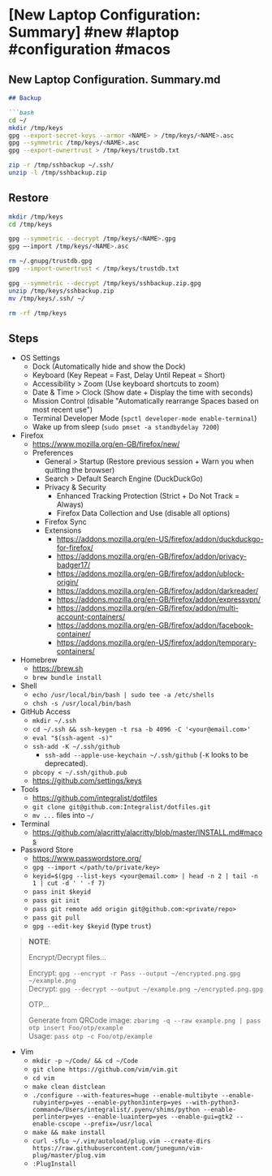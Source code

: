 # [New Laptop Configuration: Summary] #new #laptop #configuration #macos

## New Laptop Configuration. Summary.md

```markdown
## Backup

```bash
cd ~/
mkdir /tmp/keys
gpg --export-secret-keys --armor <NAME> > /tmp/keys/<NAME>.asc
gpg --symmetric /tmp/keys/<NAME>.asc
gpg --export-ownertrust > /tmp/keys/trustdb.txt 

zip -r /tmp/sshbackup ~/.ssh/
unzip -l /tmp/sshbackup.zip
```

## Restore

```bash
mkdir /tmp/keys
cd /tmp/keys

gpg --symmetric --decrypt /tmp/keys/<NAME>.gpg
gpg —-import /tmp/keys/<NAME>.asc

rm ~/.gnupg/trustdb.gpg
gpg --import-ownertrust < /tmp/keys/trustdb.txt

gpg --symmetric --decrypt /tmp/keys/sshbackup.zip.gpg
unzip /tmp/keys/sshbackup.zip
mv /tmp/keys/.ssh/ ~/

rm -rf /tmp/keys
```

## Steps

- OS Settings
    - Dock (Automatically hide and show the Dock)
    - Keyboard (Key Repeat = Fast, Delay Until Repeat = Short)
    - Accessibility > Zoom (Use keyboard shortcuts to zoom)
    - Date & Time > Clock (Show date + Display the time with seconds)
    - Mission Control (disable "Automatically rearrange Spaces based on most recent use")
    - Terminal Developer Mode (`spctl developer-mode enable-terminal`)
    - Wake up from sleep (`sudo pmset -a standbydelay 7200`)
- Firefox
	- https://www.mozilla.org/en-GB/firefox/new/
    - Preferences
        - General > Startup (Restore previous session + Warn you when quitting the browser)
        - Search > Default Search Engine (DuckDuckGo)
        - Privacy & Security
            - Enhanced Tracking Protection (Strict + Do Not Track = Always)
            - Firefox Data Collection and Use (disable all options)
        - Firefox Sync
        - Extensions
            - https://addons.mozilla.org/en-US/firefox/addon/duckduckgo-for-firefox/
            - https://addons.mozilla.org/en-GB/firefox/addon/privacy-badger17/
            - https://addons.mozilla.org/en-GB/firefox/addon/ublock-origin/
            - https://addons.mozilla.org/en-GB/firefox/addon/darkreader/
            - https://addons.mozilla.org/en-GB/firefox/addon/expressvpn/
            - https://addons.mozilla.org/en-GB/firefox/addon/multi-account-containers/
            - https://addons.mozilla.org/en-GB/firefox/addon/facebook-container/
            - https://addons.mozilla.org/en-US/firefox/addon/temporary-containers/
- Homebrew
	- https://brew.sh 
    - `brew bundle install`
- Shell
    - `echo /usr/local/bin/bash | sudo tee -a /etc/shells`
    - `chsh -s /usr/local/bin/bash`
- GitHub Access
    - `mkdir ~/.ssh`
    - `cd ~/.ssh && ssh-keygen -t rsa -b 4096 -C '<your@email.com>'`
    - `eval "$(ssh-agent -s)"`
    - `ssh-add -K ~/.ssh/github`
      - `ssh-add --apple-use-keychain ~/.ssh/github` (`-K` looks to be deprecated).
    - `pbcopy < ~/.ssh/github.pub`
    - https://github.com/settings/keys 
- Tools
	- https://github.com/integralist/dotfiles
    - `git clone git@github.com:Integralist/dotfiles.git`
    - `mv ...` files into `~/`
- Terminal
	- https://github.com/alacritty/alacritty/blob/master/INSTALL.md#macos
- Password Store
	- https://www.passwordstore.org/
    - `gpg --import </path/to/private/key>`
    - `keyid=$(gpg --list-keys <your@email.com> | head -n 2 | tail -n 1 | cut -d ' ' -f 7)`
    - `pass init $keyid`
    - `pass git init`
    - `pass git remote add origin git@github.com:<private/repo>`
    - `pass git pull`
    - `gpg --edit-key $keyid` (type `trust`)

> **NOTE**: 
>
> Encrypt/Decrypt files...
>
> Encrypt: `gpg --encrypt -r Pass --output ~/encrypted.png.gpg ~/example.png`  
> Decrypt: `gpg --decrypt --output ~/example.png ~/encrypted.png.gpg`
>  
> OTP...
>  
> Generate from QRCode image: `zbarimg -q --raw example.png | pass otp insert Foo/otp/example`  
> Usage: `pass otp -c Foo/otp/example`

- Vim
    - `mkdir -p ~/Code/ && cd ~/Code`
    - `git clone https://github.com/vim/vim.git`
    - `cd vim`
    - `make clean distclean`
    - `./configure --with-features=huge --enable-multibyte --enable-rubyinterp=yes --enable-python3interp=yes --with-python3-command=/Users/integralist/.pyenv/shims/python --enable-perlinterp=yes --enable-luainterp=yes --enable-gui=gtk2 --enable-cscope --prefix=/usr/local`
    - `make && make install`
    - `curl -sfLo ~/.vim/autoload/plug.vim --create-dirs https://raw.githubusercontent.com/junegunn/vim-plug/master/plug.vim`
    - `:PlugInstall`
```

